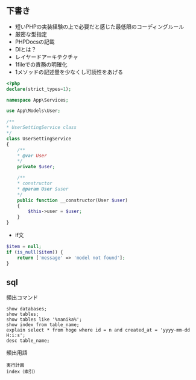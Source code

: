 ## 下書き

- 短いPHPの実装経験の上で必要だと感じた最低限のコーディングルール
- 厳密な型指定
- PHPDocsの記載
- DIとは？
- レイヤードアーキテクチャ
- 1fileでの責務の明確化
- 1メソッドの記述量を少なくし可読性をあげる

```php
<?php
declare(strict_types=1);

namespace App\Services;

use App\Models\User;

/**
* UserSettingService class
*/
class UserSettingService
{
    /**
    * @var User
    */
    private $user;

    /**
    * constructor
    * @param User $user
    */
    public function __constructor(User $user)
    {
        $this->user = $user;
    }
}
```

- if文

```php
$item = null;
if (is_null($item)) {
    return ['message' => 'model not found'];
}
```

## sql

頻出コマンド
```
show databases;
show tables;
show tables like '%nanika%';
show index from table_name;
explain select * from hoge where id = n and created_at = 'yyyy-mm-dd H:i:s';
desc table_name;
```

頻出用語
```
実行計画
index（索引）
```


